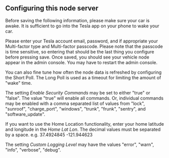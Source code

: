 ## Configuring this node server

Before saving the following information, please make sure your car is awake.  It is sufficient to go into the Tesla app on your phone to wake your car.

Please enter your Tesla account email, password, and if appropriate your Multi-factor type and Multi-factor passcode.  Please note that the passcode is time sensitive, so entering that should be the last thing you configure before pressing save.
Once saved, you should see your vehicle node appear in the admin console. You
may have to restart the admin console. 

You can also fine tune how often the node data is refreshed by 
configuring the Short Poll. The Long Poll is used as a timeout for limiting the amount of "wake" time.

The setting *Enable Security Commands* may be set to either "true" or "false".  The value "true" will enable all commands.  Or, individual commands may be enabled with a comma separated list of values from "lock", "sunroof", "charge\_port", "windows", "trunk", "frunk", "sentry", and "software\_update".

If you want to use the Home Location functionality, enter your home latitude and longitude in the *Home Lat Lon*.  The decimal values must be separated by a space.  e.g. 37.4924845 -121.944623

The setting *Custom Logging Level* may have the values "error", "warn", "info", "verbose", "debug".
